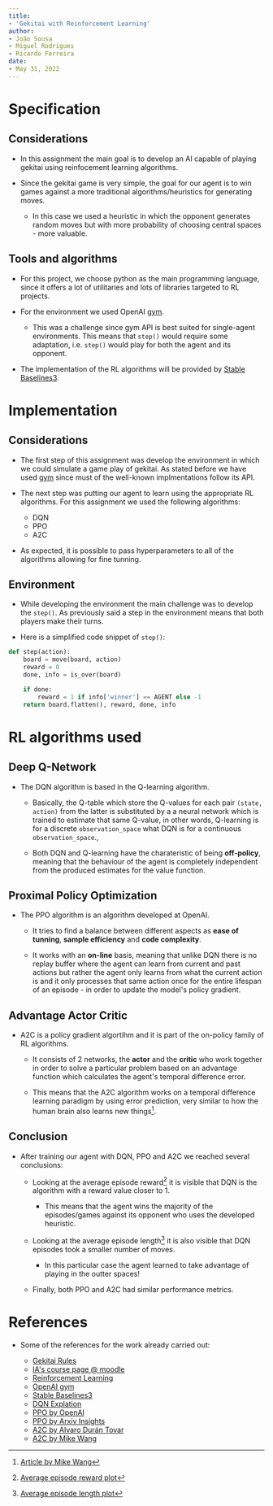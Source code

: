 ```yaml
---
title:
- 'Gekitai with Reinforcement Learning'
author:
- João Sousa
- Miguel Rodrigues
- Ricardo Ferreira
date: 
- May 31, 2022
---
```


# Specification

## Considerations

- In this assignment the main goal is to develop an AI capable of playing
gekitai using reinfocement learning algorithms.

- Since the gekitai game is very simple, the goal for our agent is to win
games against a more traditional algorithms/heuristics for generating moves.

  - In this case we used a heuristic in which the opponent generates random
  moves but with more probability of choosing central spaces - more valuable.

## Tools and algorithms

- For this project, we choose python as the main programming language, since it
offers a lot of utilitaries and lots of libraries targeted to RL projects.

- For the environment we used OpenAI [gym](https://www.gymlibrary.ml/).

  - This was a challenge since gym API is best suited for single-agent
  environments. This means that `step()` would require some adaptation, i.e.
  `step()` would play for both the agent and its opponent.

- The implementation of the RL algorithms will be provided by
[Stable Baselines3](https://stable-baselines3.readthedocs.io/en/master/).

# Implementation

## Considerations

- The first step of this assignment was develop the environment in which we
could simulate a game play of gekitai. As stated before we have used
[gym](https://www.gymlibrary.ml/) since must of the well-known implmentations
follow its API.

- The next step was putting our agent to learn using the appropriate RL
algorithms. For this assignment we used the following algorithms:

  - DQN
  - PPO
  - A2C

- As expected, it is possible to pass hyperparameters to all of the algorithms
allowing for fine tunning.

## Environment

- While developing the environment the main challenge was to develop the 
`step()`. As previously said a step in the environment means that both players
make their turns. 

- Here is a simplified code snippet of `step()`:

```python
def step(action):
    board = move(board, action)
    reward = 0
    done, info = is_over(board)

    if done:
        reward = 1 if info['winner'] == AGENT else -1
    return board.flatten(), reward, done, info
```

# RL algorithms used

## Deep Q-Network

- The DQN algorithm is based in the Q-learning algorithm. 
    
  - Basically, the Q-table which store the Q-values for each pair 
  `(state, action)` from the latter is substituted by a a neural network 
  which is trained to estimate that same Q-value, in other words, Q-learning is
  for a discrete `observation_space` what DQN is for a continuous
  `observation_space`.,
  
  - Both DQN and Q-learning have the charateristic of being **off-policy**,
  meaning that the behaviour of the agent is completely independent from the
  produced estimates for the value function.

## Proximal Policy Optimization

- The PPO algorithm is an algorithm developed at OpenAI.
  
  - It tries to find a balance between different aspects as **ease of tunning**,
  **sample efficiency** and **code complexity**.
  
  - It works with an **on-line** basis, meaning that unlike DQN there is no
  replay buffer where the agent can learn from current and past actions but
  rather the agent only learns from what the current action is and it only
  processes that same action once for the entire lifespan of an episode - in
  order to update the model's policy gradient.

## Advantage Actor Critic

- A2C is a policy gradient algortihm and it is part of the on-policy family of
RL algorithms.

  - It consists of 2 networks, the **actor** and the **critic** who work 
  together in order to solve a particular problem based on an advantage
  function which calculates the agent's temporal difference error.
  
  - This means that the A2C algorithm works on a temporal difference learning
  paradigm by using error prediction, very similar to how the human brain also
  learns new things[^1].

[^1]: [Article by Mike Wang](https://towardsdatascience.com/advantage-actor-critic-tutorial-mina2c-7a3249962fc8)

## Conclusion

- After training our agent with DQN, PPO and A2C we reached several conclusions:

  - Looking at the average episode reward[^2] it is visible that DQN is the
  algorithm with a reward value closer to 1.

    - This means that the agent wins the majority of the episodes/games against
    its opponent who uses the developed heuristic.

  - Looking at the average episode length[^3] it is also visible that DQN
  episodes took a smaller number of moves.
    
    - In this particular case the agent learned to take advantage of playing in
    the outter spaces!
  
  - Finally, both PPO and A2C had similar performance metrics.

[^2]: [Average episode reward plot](https://user-images.githubusercontent.com/64497525/172134717-5d0e0ac8-108b-4afa-94d3-31a7df713df4.png)
[^3]: [Average episode length plot](https://user-images.githubusercontent.com/64497525/172134056-1a777520-6dbe-4a70-9212-246b846f72de.png)

# References

- Some of the references for the work already carried out:

  - [Gekitai Rules](https://boardgamegeek.com/boardgame/295449/gekitai)
  - [IA's course page @ moodle](https://moodle.up.pt/course/view.php?id=4088)
  - [Reinforcement Learning](https://en.wikipedia.org/wiki/Reinforcement_learning)
  - [OpenAI gym](https://www.gymlibrary.ml/)
  - [Stable Baselines3](https://stable-baselines3.readthedocs.io/en/master/)
  - [DQN Explation](https://paperswithcode.com/method/dqn)
  - [PPO by OpenAI](https://spinningup.openai.com/en/latest/algorithms/ppo.html)
  - [PPO by Arxiv Insights](https://www.youtube.com/watch?v=5P7I-xPq8u8)
  - [A2C by Alvaro Durán Tovar](https://medium.com/deeplearningmadeeasy/advantage-actor-critic-a2c-implementation-944e98616b)
  - [A2C by Mike Wang](https://towardsdatascience.com/advantage-actor-critic-tutorial-mina2c-7a3249962fc8)


